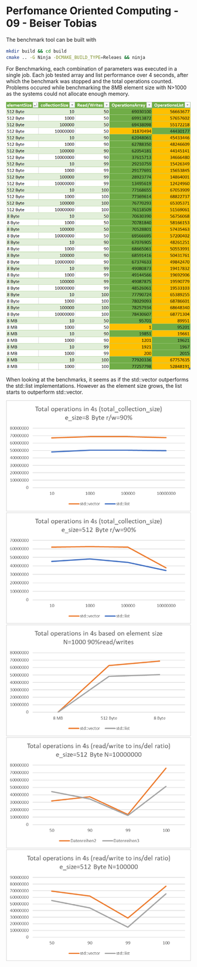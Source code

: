 # Perfomance Oriented Computing - 09 - Beiser Tobias

The benchmark tool can be built with
~~~bash
mkdir build && cd build
cmake .. -G Ninja -DCMAKE_BUILD_TYPE=Releaes && ninja
~~~

For Benchmarking, each combination of parameters was executed in a single job. Each job tested array and list performance over 4 seconds, after which the benchmark was stopped and the total operations counted.  
Problems occured while benchmarking the 8MB element size with N>1000 as the systems could not allocate enough memory.  

![alt text](results.png)


When looking at the benchmarks, it seems as if the std::vector outperforms the std::list implementations. However as the element size grows, the list starts to outperform std::vector.




![alt text](collection_size_8B.png)
![alt text](collection_size512B.png)
![alt text](element_size.png)
![alt text](rw_ratio_10m.png)
![alt text](rw_ratio_100k.png)